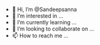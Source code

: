 - 👋 Hi, I’m @Sandeepsanna
- 👀 I’m interested in ...
- 🌱 I’m currently learning ...
- 💞️ I’m looking to collaborate on ...
- 📫 How to reach me ...

<!---
Sandeepsanna/Sandeepsanna is a ✨ special ✨ repository because its `README.md` (this file) appears on your GitHub profile.
You can click the Preview link to take a look at your changes.
--->
